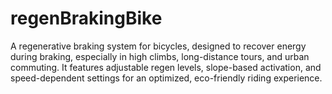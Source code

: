 # regenBrakingBike
A regenerative braking system for bicycles, designed to recover energy during braking, especially in high climbs, long-distance tours, and urban commuting. It features adjustable regen levels, slope-based activation, and speed-dependent settings for an optimized, eco-friendly riding experience.

